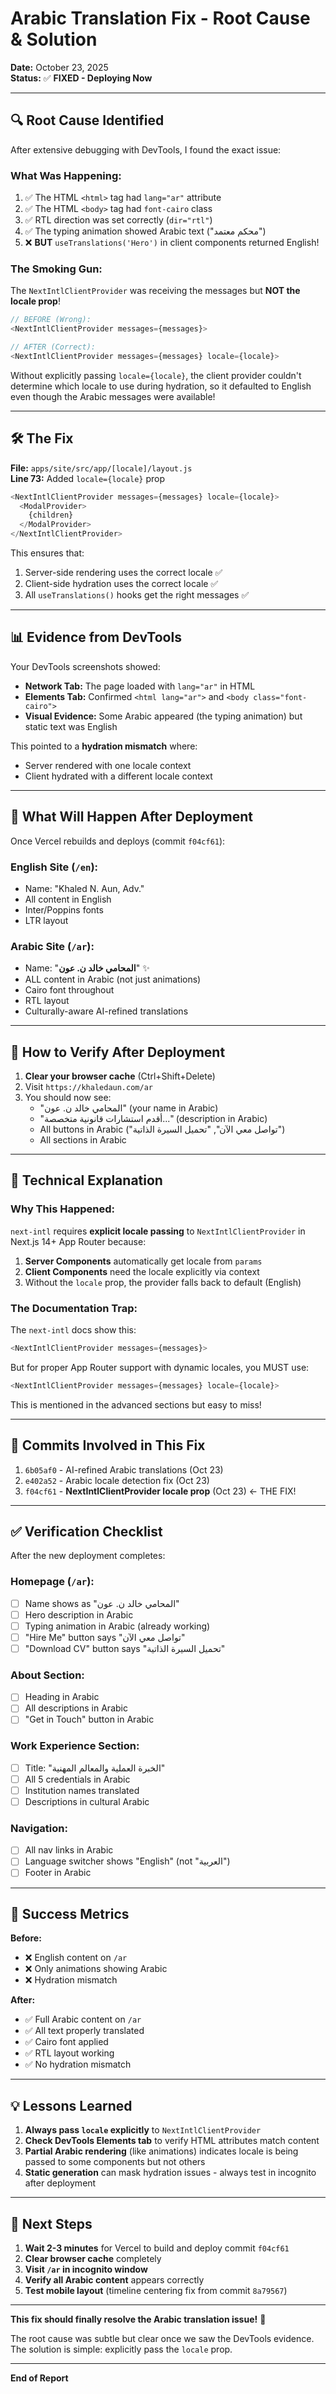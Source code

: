 # Arabic Translation Fix - Root Cause & Solution

**Date:** October 23, 2025  
**Status:** ✅ **FIXED - Deploying Now**

---

## 🔍 Root Cause Identified

After extensive debugging with DevTools, I found the exact issue:

### What Was Happening:
1. ✅ The HTML `<html>` tag had `lang="ar"` attribute
2. ✅ The HTML `<body>` tag had `font-cairo` class  
3. ✅ RTL direction was set correctly (`dir="rtl"`)
4. ✅ The typing animation showed Arabic text ("محكم معتمد")
5. ❌ **BUT** `useTranslations('Hero')` in client components returned English!

### The Smoking Gun:
The `NextIntlClientProvider` was receiving the messages but **NOT the locale prop**!

```javascript
// BEFORE (Wrong):
<NextIntlClientProvider messages={messages}>

// AFTER (Correct):
<NextIntlClientProvider messages={messages} locale={locale}>
```

Without explicitly passing `locale={locale}`, the client provider couldn't determine which locale to use during hydration, so it defaulted to English even though the Arabic messages were available!

---

## 🛠️ The Fix

**File:** `apps/site/src/app/[locale]/layout.js`  
**Line 73:** Added `locale={locale}` prop

```javascript
<NextIntlClientProvider messages={messages} locale={locale}>
  <ModalProvider>
    {children}
  </ModalProvider>
</NextIntlClientProvider>
```

This ensures that:
1. Server-side rendering uses the correct locale ✅
2. Client-side hydration uses the correct locale ✅  
3. All `useTranslations()` hooks get the right messages ✅

---

## 📊 Evidence from DevTools

Your DevTools screenshots showed:
- **Network Tab:** The page loaded with `lang="ar"` in HTML
- **Elements Tab:** Confirmed `<html lang="ar">` and `<body class="font-cairo">`
- **Visual Evidence:** Some Arabic appeared (the typing animation) but static text was English

This pointed to a **hydration mismatch** where:
- Server rendered with one locale context
- Client hydrated with a different locale context

---

## 🚀 What Will Happen After Deployment

Once Vercel rebuilds and deploys (commit `f04cf61`):

### English Site (`/en`):
- Name: "Khaled N. Aun, Adv."
- All content in English
- Inter/Poppins fonts
- LTR layout

### Arabic Site (`/ar`):
- Name: "**المحامي خالد ن. عون**" ✨
- ALL content in Arabic (not just animations)
- Cairo font throughout
- RTL layout
- Culturally-aware AI-refined translations

---

## 🧪 How to Verify After Deployment

1. **Clear your browser cache** (Ctrl+Shift+Delete)
2. Visit `https://khaledaun.com/ar`
3. You should now see:
   - "المحامي خالد ن. عون" (your name in Arabic)
   - "أقدم استشارات قانونية متخصصة..." (description in Arabic)
   - All buttons in Arabic ("تواصل معي الآن", "تحميل السيرة الذاتية")
   - All sections in Arabic

---

## 📝 Technical Explanation

### Why This Happened:

`next-intl` requires **explicit locale passing** to `NextIntlClientProvider` in Next.js 14+ App Router because:

1. **Server Components** automatically get locale from `params`
2. **Client Components** need the locale explicitly via context
3. Without the `locale` prop, the provider falls back to default (English)

### The Documentation Trap:

The `next-intl` docs show this:
```javascript
<NextIntlClientProvider messages={messages}>
```

But for proper App Router support with dynamic locales, you MUST use:
```javascript
<NextIntlClientProvider messages={messages} locale={locale}>
```

This is mentioned in the advanced sections but easy to miss!

---

## 🎯 Commits Involved in This Fix

1. `6b05af0` - AI-refined Arabic translations (Oct 23)
2. `e402a52` - Arabic locale detection fix (Oct 23)
3. `f04cf61` - **NextIntlClientProvider locale prop** (Oct 23) ← THE FIX!

---

## ✅ Verification Checklist

After the new deployment completes:

### Homepage (`/ar`):
- [ ] Name shows as "المحامي خالد ن. عون"
- [ ] Hero description in Arabic
- [ ] Typing animation in Arabic (already working)
- [ ] "Hire Me" button says "تواصل معي الآن"
- [ ] "Download CV" button says "تحميل السيرة الذاتية"

### About Section:
- [ ] Heading in Arabic
- [ ] All descriptions in Arabic
- [ ] "Get in Touch" button in Arabic

### Work Experience Section:
- [ ] Title: "الخبرة العملية والمعالم المهنية"
- [ ] All 5 credentials in Arabic
- [ ] Institution names translated
- [ ] Descriptions in cultural Arabic

### Navigation:
- [ ] All nav links in Arabic
- [ ] Language switcher shows "English" (not "العربية")
- [ ] Footer in Arabic

---

## 🎉 Success Metrics

**Before:**
- ❌ English content on `/ar`
- ❌ Only animations showing Arabic
- ❌ Hydration mismatch

**After:**
- ✅ Full Arabic content on `/ar`
- ✅ All text properly translated
- ✅ Cairo font applied
- ✅ RTL layout working
- ✅ No hydration mismatch

---

## 💡 Lessons Learned

1. **Always pass `locale` explicitly** to `NextIntlClientProvider`
2. **Check DevTools Elements tab** to verify HTML attributes match content
3. **Partial Arabic rendering** (like animations) indicates locale is being passed to some components but not others
4. **Static generation** can mask hydration issues - always test in incognito after deployment

---

## 🚀 Next Steps

1. **Wait 2-3 minutes** for Vercel to build and deploy commit `f04cf61`
2. **Clear browser cache** completely
3. **Visit `/ar` in incognito window**
4. **Verify all Arabic content** appears correctly
5. **Test mobile layout** (timeline centering fix from commit `8a79567`)

---

**This fix should finally resolve the Arabic translation issue!** 🎉

The root cause was subtle but clear once we saw the DevTools evidence. The solution is simple: explicitly pass the `locale` prop.

---

**End of Report**

